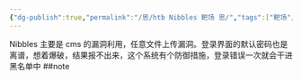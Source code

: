 ```yaml
---
{"dg-publish":true,"permalink":"/思/htb Nibbles 靶场 思/","tags":["靶场","hackthebox","oscp"]}
---
```



Nibbles 主要是 cms 的漏洞利用，任意文件上传漏洞。登录界面的默认密码也是离谱，想着爆破，结果报不出来，这个系统有个防御措施，登录错误一次就会干进黑名单中
##note


